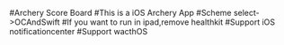 #Archery Score Board
#This is a iOS Archery App
#Scheme select->OCAndSwift
#If you want to run in ipad,remove healthkit
#Support iOS notificationcenter
#Support wacthOS